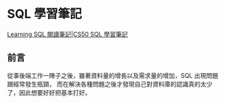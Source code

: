 # SQL 學習筆記

[Learning SQL 閱讀筆記](/learning-sql/README.md)|[CS50 SQL 學習筆記](/CS50-SQL/)

## 前言

從事後端工作一陣子之後，雖著資料量的增長以及需求量的增加，SQL 出現問題跟經常發生瓶頸，
而在解決各種問題之後才發現自己對資料庫的認識真的太少了，因此想要好好把基本打好。
